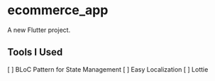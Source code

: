 # ecommerce_app

A new Flutter project.

## Tools I Used

[ ] BLoC Pattern for State Management
[ ] Easy Localization
[ ] Lottie

